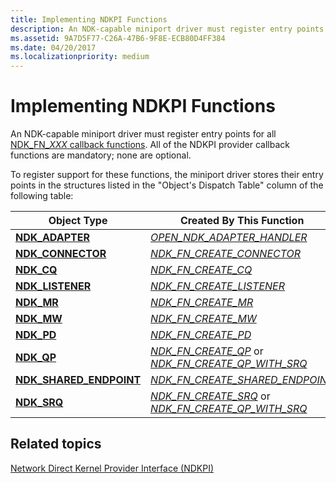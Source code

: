 ```yaml
---
title: Implementing NDKPI Functions
description: An NDK-capable miniport driver must register entry points for all NDK_FN_XXX callback functions. All of the NDKPI provider callback functions are mandatory; none are optional.
ms.assetid: 9A7D5F77-C26A-47B6-9F8E-ECB80D4FF384
ms.date: 04/20/2017
ms.localizationpriority: medium
---
```


# Implementing NDKPI Functions


An NDK-capable miniport driver must register entry points for all [NDK\_FN\_*XXX* callback functions](/windows-hardware/drivers/ddi/_netvista/). All of the NDKPI provider callback functions are mandatory; none are optional.

To register support for these functions, the miniport driver stores their entry points in the structures listed in the "Object's Dispatch Table" column of the following table:

| Object Type                                               | Created By This Function                                                                                                       | Object's Dispatch Table                                                      |
|-----------------------------------------------------------|--------------------------------------------------------------------------------------------------------------------------------|------------------------------------------------------------------------------|
| [**NDK\_ADAPTER**](/windows-hardware/drivers/ddi/ndkpi/ns-ndkpi-_ndk_adapter)                  | [*OPEN\_NDK\_ADAPTER\_HANDLER*](/windows-hardware/drivers/ddi/ndisndk/nc-ndisndk-open_ndk_adapter_handler)                                                             | [**NDK\_ADAPTER\_DISPATCH**](/windows-hardware/drivers/ddi/ndkpi/ns-ndkpi-_ndk_adapter_dispatch)                  |
| [**NDK\_CONNECTOR**](/windows-hardware/drivers/ddi/ndkpi/ns-ndkpi-_ndk_connector)              | [*NDK\_FN\_CREATE\_CONNECTOR*](/windows-hardware/drivers/ddi/ndkpi/nc-ndkpi-ndk_fn_create_connector)                                                               | [**NDK\_CONNECTOR\_DISPATCH**](/windows-hardware/drivers/ddi/ndkpi/ns-ndkpi-_ndk_connector_dispatch)              |
| [**NDK\_CQ**](/windows-hardware/drivers/ddi/ndkpi/ns-ndkpi-_ndk_cq)                            | [*NDK\_FN\_CREATE\_CQ*](/windows-hardware/drivers/ddi/ndkpi/nc-ndkpi-ndk_fn_create_cq)                                                                             | [**NDK\_CQ\_DISPATCH**](/windows-hardware/drivers/ddi/ndkpi/ns-ndkpi-_ndk_cq_dispatch)                            |
| [**NDK\_LISTENER**](/windows-hardware/drivers/ddi/ndkpi/ns-ndkpi-_ndk_listener)                | [*NDK\_FN\_CREATE\_LISTENER*](/windows-hardware/drivers/ddi/ndkpi/nc-ndkpi-ndk_fn_create_listener)                                                                 | [**NDK\_LISTENER\_DISPATCH**](/windows-hardware/drivers/ddi/ndkpi/ns-ndkpi-_ndk_listener_dispatch)                |
| [**NDK\_MR**](/windows-hardware/drivers/ddi/ndkpi/ns-ndkpi-_ndk_mr)                            | [*NDK\_FN\_CREATE\_MR*](/windows-hardware/drivers/ddi/ndkpi/nc-ndkpi-ndk_fn_create_mr)                                                                             | [**NDK\_MR\_DISPATCH**](/windows-hardware/drivers/ddi/ndkpi/ns-ndkpi-_ndk_mr_dispatch)                            |
| [**NDK\_MW**](/windows-hardware/drivers/ddi/ndkpi/ns-ndkpi-_ndk_mw)                            | [*NDK\_FN\_CREATE\_MW*](/windows-hardware/drivers/ddi/ndkpi/nc-ndkpi-ndk_fn_create_mw)                                                                             | [**NDK\_MW\_DISPATCH**](/windows-hardware/drivers/ddi/ndkpi/ns-ndkpi-_ndk_mw_dispatch)                            |
| [**NDK\_PD**](/windows-hardware/drivers/ddi/ndkpi/ns-ndkpi-_ndk_pd)                            | [*NDK\_FN\_CREATE\_PD*](/windows-hardware/drivers/ddi/ndkpi/nc-ndkpi-ndk_fn_create_pd)                                                                             | [**NDK\_PD\_DISPATCH**](/windows-hardware/drivers/ddi/ndkpi/ns-ndkpi-_ndk_pd_dispatch)                            |
| [**NDK\_QP**](/windows-hardware/drivers/ddi/ndkpi/ns-ndkpi-_ndk_qp)                            | [*NDK\_FN\_CREATE\_QP*](/windows-hardware/drivers/ddi/ndkpi/nc-ndkpi-ndk_fn_create_qp) or [*NDK\_FN\_CREATE\_QP\_WITH\_SRQ*](/windows-hardware/drivers/ddi/ndkpi/nc-ndkpi-ndk_fn_create_qp_with_srq)   | [**NDK\_QP\_DISPATCH**](/windows-hardware/drivers/ddi/ndkpi/ns-ndkpi-_ndk_qp_dispatch)                            |
| [**NDK\_SHARED\_ENDPOINT**](/windows-hardware/drivers/ddi/ndkpi/ns-ndkpi-_ndk_shared_endpoint) | [*NDK\_FN\_CREATE\_SHARED\_ENDPOINT*](/windows-hardware/drivers/ddi/ndkpi/nc-ndkpi-ndk_fn_create_shared_endpoint)                                                  | [**NDK\_SHARED\_ENDPOINT\_DISPATCH**](/windows-hardware/drivers/ddi/ndkpi/ns-ndkpi-_ndk_shared_endpoint_dispatch) |
| [**NDK\_SRQ**](/windows-hardware/drivers/ddi/ndkpi/ns-ndkpi-_ndk_srq)                          | [*NDK\_FN\_CREATE\_SRQ*](/windows-hardware/drivers/ddi/ndkpi/nc-ndkpi-ndk_fn_create_srq) or [*NDK\_FN\_CREATE\_QP\_WITH\_SRQ*](/windows-hardware/drivers/ddi/ndkpi/nc-ndkpi-ndk_fn_create_qp_with_srq) | [**NDK\_SRQ\_DISPATCH**](/windows-hardware/drivers/ddi/ndkpi/ns-ndkpi-_ndk_srq_dispatch)                          |

 

## Related topics


[Network Direct Kernel Provider Interface (NDKPI)](./overview-of-network-direct-kernel-provider-interface--ndkpi-.md)

 


